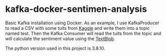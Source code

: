 # kafka-docker-sentimen-analysis

Basic Kafka installation using Docker. As an example, I use KafkaProducer to read a CSV with some tuits from [Kaggle](https://www.kaggle.com/kazanova/sentiment140) and write them into a topic named test. Then the Kafka Consumer will read the tuits from the topic and will calculate the sentiment value using the [TextBlob](https://textblob.readthedocs.io/en/dev/). 

The python version used in this project is 3.8.10. 
